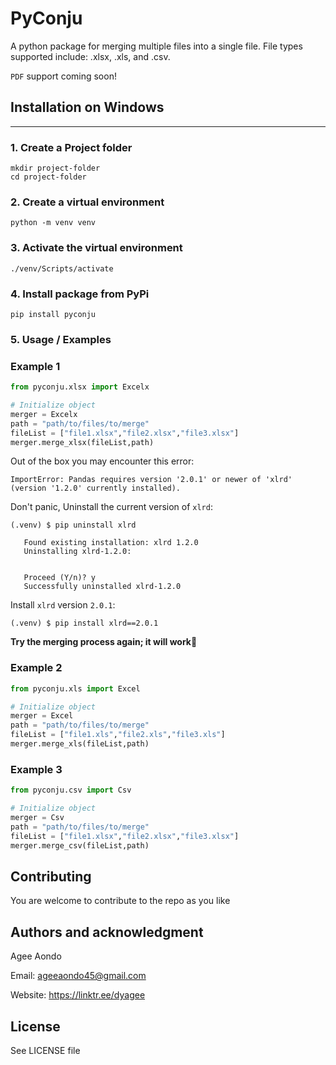 # PyConju 

A python package for merging multiple files into a single file. File types supported include: .xlsx, .xls, and .csv.

`PDF` support coming soon!


## Installation on Windows
---
### 1. Create a Project folder
```
mkdir project-folder
cd project-folder
```
### 2. Create a virtual environment
```
python -m venv venv
```
### 3. Activate the virtual environment
```
./venv/Scripts/activate
```
### 4. Install package from PyPi
```
pip install pyconju
``` 

### 5. Usage / Examples

### Example 1
```python
from pyconju.xlsx import Excelx
```
```python
# Initialize object
merger = Excelx
path = "path/to/files/to/merge"
fileList = ["file1.xlsx","file2.xlsx","file3.xlsx"]
merger.merge_xlsx(fileList,path)
```

Out of the box you may encounter this error:

```
ImportError: Pandas requires version '2.0.1' or newer of 'xlrd' (version '1.2.0' currently installed).
```
Don't panic, Uninstall the current version of `xlrd`:

```
(.venv) $ pip uninstall xlrd

   Found existing installation: xlrd 1.2.0
   Uninstalling xlrd-1.2.0:


   Proceed (Y/n)? y
   Successfully uninstalled xlrd-1.2.0
```

Install `xlrd` version `2.0.1`:

```
(.venv) $ pip install xlrd==2.0.1
```

**Try the merging process again; it will work**🤩



###  Example 2
```python
from pyconju.xls import Excel
```
```python
# Initialize object
merger = Excel
path = "path/to/files/to/merge"
fileList = ["file1.xls","file2.xls","file3.xls"]
merger.merge_xls(fileList,path)
```

###  Example 3
```python
from pyconju.csv import Csv
```
```python
# Initialize object
merger = Csv
path = "path/to/files/to/merge"
fileList = ["file1.xlsx","file2.xlsx","file3.xlsx"]
merger.merge_csv(fileList,path)
```
## Contributing
You are welcome to contribute to the repo as you like

## Authors and acknowledgment
Agee Aondo

Email: ageeaondo45@gmail.com

Website: https://linktr.ee/dyagee

## License
See LICENSE file